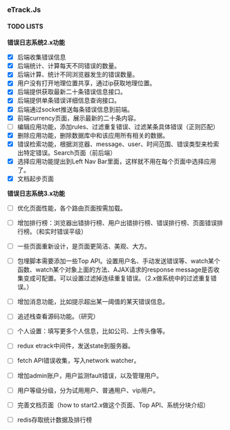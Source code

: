 ### eTrack.Js

#### TODO LISTS

**错误日志系统2.x功能**

- [x] 后端收集错误信息
- [x] 后端统计、计算每天不同错误的数量。
- [x] 后端计算、统计不同浏览器发生的错误数量。
- [x] 用户没有打开地理位置共享，通过ip获取地理位置。
- [x] 后端提供获取最新二十条错误信息接口。
- [x] 后端提供单条错误详细信息查询接口。
- [x] 后端通过socket推送每条错误信息到前端。
- [x] 前端currency页面，展示最新的二十条内容。
- [ ] 编辑应用功能，添加rules、过滤重复错误、过滤某条具体错误（正则匹配）
- [x] 删除应用功能，删除数据库中和该应用所有相关的数据。
- [x] 错误检索功能，根据浏览器、message、user、时间范围、错误类型来检索出特定错误。Search页面（前后端）
- [x] 选择应用功能提出到Left Nav Bar里面，这样就不用在每个页面中选择应用了。
- [x] 文档起步页面

**错误日志系统3.x功能**

- [ ] 优化页面性能，各个路由页面按需加载。
- [ ] 增加排行榜：浏览器出错排行榜、用户出错排行榜、错误排行榜、页面错误排行榜。（和实时错误平级）
- [ ] 一些页面重新设计，是页面更简洁、美观、大方。
- [ ] 包埋脚本需要添加一些Top API。设置用户名、手动发送错误等、watch某个函数、watch某个对象上面的方法、AJAX请求的response message是否收集变成可配置。可以设置过滤掉连续重复错误。（2.x做系统中的过滤重复错误。）
- [ ] 增加消息功能，比如提示超出某一阈值的某天错误信息。
- [ ] 追述栈查看源码功能。（研究）
- [ ] 个人设置：填写更多个人信息，比如公司、上传头像等。
- [ ] redux etrack中间件，发送state到服务器。
- [ ] fetch API错误收集，写入network watcher。
- [ ] 增加admin账户，用户监测fault错误，以及管理用户。
- [ ] 用户等级分级，分为试用用户、普通用户、vip用户。
- [ ] 完善文档页面（how to start2.x做这个页面、Top API、系统分块介绍）
- [ ] redis存取统计数据及排行榜

